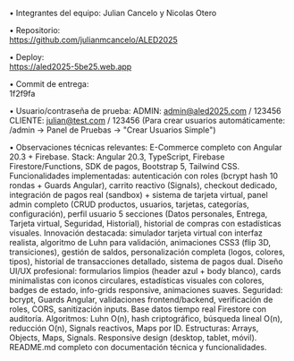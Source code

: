 • Integrantes del equipo: 
Julian Cancelo y Nicolas Otero 
  
• Repositorio:  
https://github.com/julianmcancelo/ALED2025 

• Deploy:  
https://aled2025-5be25.web.app 
  
• Commit de entrega:  
1f2f9fa
  
• Usuario/contraseña de prueba: 
ADMIN: admin@aled2025.com / 123456 
CLIENTE: julian@test.com / 123456 
(Para crear usuarios automáticamente: /admin → Panel de Pruebas → "Crear Usuarios Simple") 
  
• Observaciones técnicas relevantes: 
E-Commerce completo con Angular 20.3 + Firebase. Stack: Angular 20.3, TypeScript, Firebase Firestore/Functions, SDK de pagos, Bootstrap 5, Tailwind CSS. Funcionalidades implementadas: autenticación con roles (bcrypt hash 10 rondas + Guards Angular), carrito reactivo (Signals), checkout dedicado, integración de pagos real (sandbox) + sistema de tarjeta virtual, panel admin completo (CRUD productos, usuarios, tarjetas, categorías, configuración), perfil usuario 5 secciones (Datos personales, Entrega, Tarjeta virtual, Seguridad, Historial), historial de compras con estadísticas visuales. Innovación destacada: simulador tarjeta virtual con interfaz realista, algoritmo de Luhn para validación, animaciones CSS3 (flip 3D, transiciones), gestión de saldos, personalización completa (logos, colores, tipos), historial de transacciones detallado, sistema de pagos dual. Diseño UI/UX profesional: formularios limpios (header azul + body blanco), cards minimalistas con iconos circulares, estadísticas visuales con colores, badges de estado, info-grids responsive, animaciones suaves. Seguridad: bcrypt, Guards Angular, validaciones frontend/backend, verificación de roles, CORS, sanitización inputs. Base datos tiempo real Firestore con auditoría. Algoritmos: Luhn O(n), hash criptográfico, búsqueda lineal O(n), reducción O(n), Signals reactivos, Maps por ID. Estructuras: Arrays, Objects, Maps, Signals. Responsive design (desktop, tablet, móvil). README.md completo con documentación técnica y funcionalidades.
